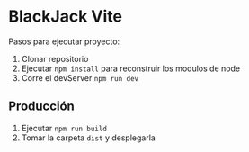 # BlackJack Vite

Pasos para ejecutar proyecto:

1. Clonar repositorio
2. Ejecutar ```npm install``` para reconstruir los modulos de node
3. Corre el devServer ```npm run dev```

## Producción

1. Ejecutar ```npm run build```
2. Tomar la carpeta ```dist``` y desplegarla